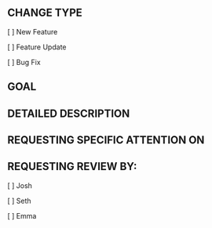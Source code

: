 ## CHANGE TYPE 

[  ] New Feature 

[  ] Feature Update 

[  ] Bug Fix 

## GOAL 

 

## DETAILED DESCRIPTION 

 

## REQUESTING SPECIFIC ATTENTION ON 

 

## REQUESTING REVIEW BY: 

[  ] Josh 

[  ] Seth 

[  ] Emma 
